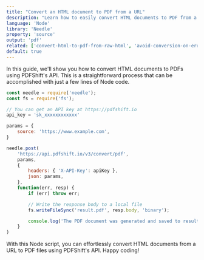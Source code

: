 ```yaml
---
title: "Convert an HTML document to PDF from a URL"
description: "Learn how to easily convert HTML documents to PDF from a URL using Node and the Needle library. This how-to guide offers clear Node code examples that show developers how to implement this using the PDFShift API."
language: 'Node'
library: 'Needle'
property: 'source'
output: 'pdf'
related: ['convert-html-to-pdf-from-raw-html', 'avoid-conversion-on-error']
default: true
---
```


In this guide, we'll show you how to convert HTML documents to PDFs using PDFShift's API. This is a straightforward process that can be accomplished with just a few lines of Node code.

```javascript
const needle = require('needle');
const fs = require('fs');

// You can get an API key at https://pdfshift.io
api_key = 'sk_xxxxxxxxxxxx'

params = {
    source: 'https://www.example.com',
}

needle.post(
    'https://api.pdfshift.io/v3/convert/pdf',
    params,
    {
        headers: { 'X-API-Key': apiKey },
        json: params,
    },
    function(err, resp) {
        if (err) throw err;

        // Write the response body to a local file
        fs.writeFileSync('result.pdf', resp.body, 'binary');

        console.log('The PDF document was generated and saved to result.pdf');
    }
)
```

With this Node script, you can effortlessly convert HTML documents from a URL to PDF files using PDFShift's API. Happy coding!